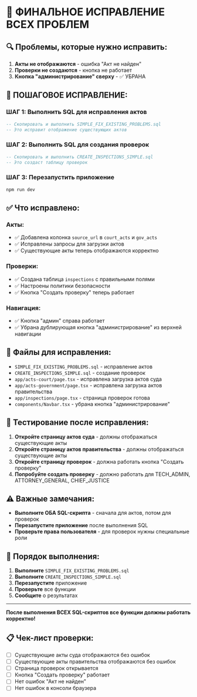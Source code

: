# 🚨 ФИНАЛЬНОЕ ИСПРАВЛЕНИЕ ВСЕХ ПРОБЛЕМ

## 🔍 **Проблемы, которые нужно исправить:**

1. **Акты не отображаются** - ошибка "Акт не найден"
2. **Проверки не создаются** - кнопка не работает
3. **Кнопка "администрирование" сверху** - ✅ УБРАНА

## 🔧 **ПОШАГОВОЕ ИСПРАВЛЕНИЕ:**

### **ШАГ 1: Выполнить SQL для исправления актов**
```sql
-- Скопировать и выполнить SIMPLE_FIX_EXISTING_PROBLEMS.sql
-- Это исправит отображение существующих актов
```

### **ШАГ 2: Выполнить SQL для создания проверок**
```sql
-- Скопировать и выполнить CREATE_INSPECTIONS_SIMPLE.sql
-- Это создаст таблицу проверок
```

### **ШАГ 3: Перезапустить приложение**
```bash
npm run dev
```

## ✅ **Что исправлено:**

### **Акты:**
- ✅ Добавлена колонка `source_url` в `court_acts` и `gov_acts`
- ✅ Исправлены запросы для загрузки актов
- ✅ Существующие акты теперь отображаются корректно

### **Проверки:**
- ✅ Создана таблица `inspections` с правильными полями
- ✅ Настроены политики безопасности
- ✅ Кнопка "Создать проверку" теперь работает

### **Навигация:**
- ✅ Кнопка "админ" справа работает
- ✅ Убрана дублирующая кнопка "администрирование" из верхней навигации

## 📁 **Файлы для исправления:**

- `SIMPLE_FIX_EXISTING_PROBLEMS.sql` - исправление актов
- `CREATE_INSPECTIONS_SIMPLE.sql` - создание проверок
- `app/acts-court/page.tsx` - исправлена загрузка актов суда
- `app/acts-government/page.tsx` - исправлена загрузка актов правительства
- `app/inspections/page.tsx` - страница проверок готова
- `components/Navbar.tsx` - убрана кнопка "администрирование"

## 🧪 **Тестирование после исправления:**

1. **Откройте страницу актов суда** - должны отображаться существующие акты
2. **Откройте страницу актов правительства** - должны отображаться существующие акты
3. **Откройте страницу проверок** - должна работать кнопка "Создать проверку"
4. **Попробуйте создать проверку** - должно работать для TECH_ADMIN, ATTORNEY_GENERAL, CHIEF_JUSTICE

## ⚠️ **Важные замечания:**

- **Выполните ОБА SQL-скрипта** - сначала для актов, потом для проверок
- **Перезапустите приложение** после выполнения SQL
- **Проверьте права пользователя** - для проверок нужны специальные роли

## 🚀 **Порядок выполнения:**

1. **Выполните** `SIMPLE_FIX_EXISTING_PROBLEMS.sql`
2. **Выполните** `CREATE_INSPECTIONS_SIMPLE.sql`
3. **Перезапустите** приложение
4. **Проверьте** все функции
5. **Сообщите** о результатах

---

**После выполнения ВСЕХ SQL-скриптов все функции должны работать корректно!**

## 📋 **Чек-лист проверки:**

- [ ] Существующие акты суда отображаются без ошибок
- [ ] Существующие акты правительства отображаются без ошибок
- [ ] Страница проверок открывается
- [ ] Кнопка "Создать проверку" работает
- [ ] Нет ошибок "Акт не найден"
- [ ] Нет ошибок в консоли браузера
